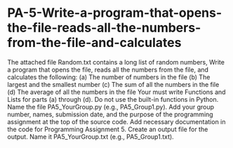 # PA-5-Write-a-program-that-opens-the-file-reads-all-the-numbers-from-the-file-and-calculates
The attached file Random.txt contains a long list of random numbers, Write a program that opens the file, reads all the numbers from the file, and calculates the following:
(a) The number of numbers in the file
(b) The largest and the smallest number
(c) The sum of all the numbers in the file
(d) The average of all the numbers in the file
Your must write Functions and Lists for parts (a) through (d). Do not use the built-in functions in Python.
Name the file PA5_YourGroup.py (e.g., PA5_Group1.py). Add your group number, names, submission date, and the purpose of the programming assignment at the top of the source code. Add necessary documentation in the code for Programming Assignment 5.
Create an output file for the output. Name it PA5_YourGroup.txt (e.g., PA5_Group1.txt).
